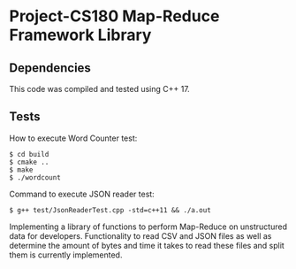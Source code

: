 # Project-CS180 Map-Reduce Framework Library

## Dependencies

This code was compiled and tested using C++ 17.

## Tests

How to execute Word Counter test:

```
$ cd build
$ cmake ..
$ make
$ ./wordcount
```

Command to execute JSON reader test:

```
$ g++ test/JsonReaderTest.cpp -std=c++11 && ./a.out
```

Implementing a library of functions to perform Map-Reduce on unstructured data for developers. Functionality to read CSV and JSON files as well as determine the amount of bytes and time it takes to read these files and split them is currently implemented. 
